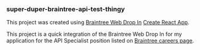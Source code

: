 ### super-duper-braintree-api-test-thingy

This project was created using [Braintree Web Drop In](https://github.com/braintree/braintree-web-drop-in) [Create React App](https://github.com/facebookincubator/create-react-app).

This project is a quick integration of the Braintree Web Drop In for my application for the API Specialist position listed on [Braintree careers page](https://boards.greenhouse.io/braintree/jobs/1141106?gh_jid=1141106).
